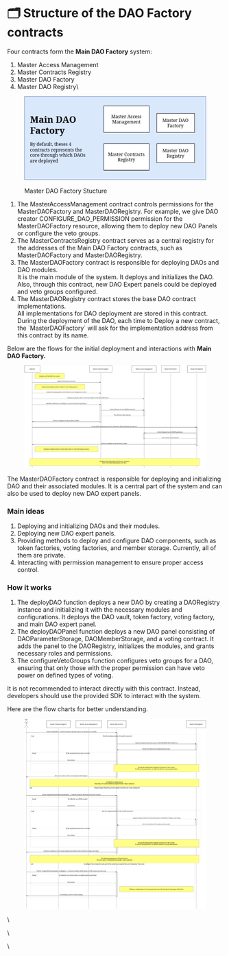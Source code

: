 # 🗂 Structure of the DAO Factory contracts

Four contracts form the **Main DAO Factory** system:

1. Master Access Management
2. Master Contracts Registry
3. Master DAO Factory
4. Master DAO Registry\


<figure><img src="../.gitbook/assets/Master DAO Dactory.drawio.png" alt=""><figcaption><p>Master DAO Factory Stucture</p></figcaption></figure>

1. The MasterAccessManagement contract controls permissions for the MasterDAOFactory and MasterDAORegistry. For example, we give DAO creator CONFIGURE\_DAO\_PERMISSION permission for the MasterDAOFactory resource, allowing them to deploy new DAO Panels or configure the veto groups.
2. The MasterContractsRegistry contract serves as a central registry for the addresses of the Main DAO Factory contracts, such as MasterDAOFactory and MasterDAORegistry.
3. The MasterDAOFactory contract is responsible for deploying DAOs and DAO modules.\
   It is the main module of the system. It deploys and initializes the DAO. Also, through this contract, new DAO Expert panels could be deployed and veto groups configured.
4. The MasterDAORegistry contract stores the base DAO contract implementations.\
   All implementations for DAO deployment are stored in this contract. During the deployment of the DAO, each time to Deploy a new contract, the \`MasterDAOFactory\` will ask for the implementation address from this contract by its name.

Below are the flows for the initial deployment and interactions with **Main DAO Factory.**

<figure><img src="../.gitbook/assets/Initial stage.drawio.png" alt=""><figcaption></figcaption></figure>

The MasterDAOFactory contract is responsible for deploying and initializing DAO and their associated modules. It is a central part of the system and can also be used to deploy new DAO expert panels.

### Main ideas

1. Deploying and initializing DAOs and their modules.
2. Deploying new DAO expert panels.
3. Providing methods to deploy and configure DAO components, such as token factories, voting factories, and member storage. Currently, all of them are private.
4. Interacting with permission management to ensure proper access control.

### How it works

1. The deployDAO function deploys a new DAO by creating a DAORegistry instance and initializing it with the necessary modules and configurations. It deploys the DAO vault, token factory, voting factory, and main DAO expert panel.
2. The deployDAOPanel function deploys a new DAO panel consisting of DAOParameterStorage, DAOMemberStorage, and a voting contract. It adds the panel to the DAORegistry, initializes the modules, and grants necessary roles and permissions.
3. The configureVetoGroups function configures veto groups for a DAO, ensuring that only those with the proper permission can have veto power on defined types of voting.

It is not recommended to interact directly with this contract. Instead, developers should use the provided SDK to interact with the system.

Here are the flow charts for better understanding.

<figure><img src="../.gitbook/assets/Calls to Master DAO Factory.drawio.png" alt=""><figcaption></figcaption></figure>

\


\


\
